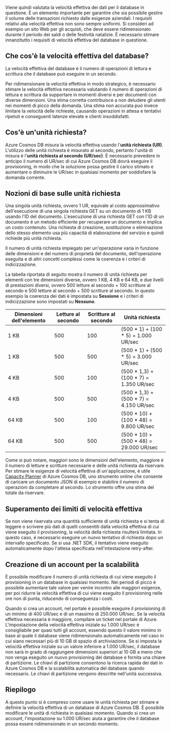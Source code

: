 Viene quindi valutata la velocità effettiva dei dati per il database in questione. È un elemento importante per garantire che sia possibile gestire il volume delle transazioni richiesto dalle esigenze aziendali. I requisiti relativi alla velocità effettiva non sono sempre uniformi. Si consideri ad esempio un sito Web per gli acquisti, che deve essere ridimensionato durante il periodo dei saldi o delle festività natalizie. È necessario stimare innanzitutto i requisiti di velocità effettiva del database in questione.

## <a name="what-is-database-throughput"></a>Che cos'è la velocità effettiva del database? 

La velocità effettiva del database è il numero di operazioni di lettura e scrittura che il database può eseguire in un secondo. 

Per ridimensionare la velocità effettiva in modo strategico, è necessario stimare la velocità effettiva necessaria valutando il numero di operazioni di lettura e scrittura da supportare in momenti diversi e per documenti con diverse dimensioni. Una stima corretta contribuisce a non deludere gli utenti nei momenti di picco della domanda. Una stima non accurata può invece limitare la velocità delle richieste, causando operazioni in attesa e tentativi ripetuti e conseguenti latenze elevate e clienti insoddisfatti.

## <a name="what-is-a-request-unit"></a>Cos'è un'unità richiesta?

Azure Cosmos DB misura la velocità effettiva usando l'**unità richiesta (UR)**. L'utilizzo delle unità richiesta è misurato al secondo, pertanto l'unità di misura è l'**unità richiesta al secondo (UR/sec)**. È necessario prevedere in anticipo il numero di UR/sec di cui Azure Cosmos DB dovrà eseguire il provisioning, in modo che la soluzione possa gestire il carico stimato e aumentare o diminuire le UR/sec in qualsiasi momento per soddisfare la domanda corrente.

## <a name="request-unit-basics"></a>Nozioni di base sulle unità richiesta

Una singola unità richiesta, ovvero 1 UR, equivale al costo approssimativo dell'esecuzione di una singola richiesta GET su un documento di 1 KB usando l'ID del documento. L'esecuzione di una richiesta GET con l'ID di un documento è un metodo efficiente per recuperare un documento e implica un costo contenuto. Una richiesta di creazione, sostituzione o eliminazione dello stesso elemento usa più capacità di elaborazione del servizio e quindi richiede più unità richiesta.

Il numero di unità richiesta impiegato per un'operazione varia in funzione delle dimensioni e del numero di proprietà del documento, dell'operazione eseguita e di altri concetti complessi come la coerenza e i criteri di indicizzazione.

La tabella riportata di seguito mostra il numero di unità richiesta per elementi con tre dimensioni diverse, ovvero 1 KB, 4 KB e 64 KB, e due livelli di prestazioni diversi, ovvero 500 letture al secondo + 100 scritture al secondo e 500 letture al secondo + 500 scritture al secondo. In questo esempio la coerenza dei dati è impostata su **Sessione** e i criteri di indicizzazione sono impostati su **Nessuno**.

| Dimensioni dell'elemento | Letture al secondo | Scritture al secondo | Unità richiesta
| --- | --- | --- | --- |
| 1 KB | 500 | 100 | (500 * 1) + (100 * 5) = 1.000 UR/sec
| 1 KB | 500 | 500 | (500 * 1) + (500 * 5) = 3.000 UR/sec
| 4 KB | 500 | 100 | (500 * 1,3) + (100 * 7) = 1.350 UR/sec
| 4 KB | 500 | 500 | (500 * 1,3) + (500 * 7) = 4.150 UR/sec
| 64 KB | 500 | 100 | (500 * 10) + (100 * 48) = 9.800 UR/sec
| 64 KB | 500 | 500 | (500 * 10) + (500 * 48) = 29.000 UR/sec
 
Come si può notare, maggiori sono le dimensioni dell'elemento, maggiore è il numero di letture e scritture necessarie e delle unità richiesta da riservare. Per stimare le esigenze di velocità effettiva di un'applicazione, è utile [Capacity Planner](https://www.documentdb.com/capacityplanner) di Azure Cosmos DB, uno strumento online che consente di caricare un documento JSON di esempio e stabilire il numero di operazioni da completare al secondo. Lo strumento offre una stima del totale da riservare.

## <a name="exceeding-throughput-limits"></a>Superamento dei limiti di velocità effettiva

Se non viene riservata una quantità sufficiente di unità richiesta e si tenta di leggere o scrivere più dati di quelli consentiti dalla velocità effettiva di cui viene eseguito il provisioning, la velocità della richiesta risulterà limitata. In questo caso, è necessario eseguire un nuovo tentativo di richiesta dopo un intervallo specificato. Se si usa .NET SDK, il tentativo viene eseguito automaticamente dopo l'attesa specificata nell'intestazione retry-after.

## <a name="creating-an-account-built-to-scale"></a>Creazione di un account per la scalabilità

È possibile modificare il numero di unità richiesta di cui viene eseguito il provisioning in un database in qualsiasi momento. Nei periodi di picco è possibile aumentare tale valore per venire incontro alle maggiori esigenze, per poi ridurre la velocità effettiva di cui viene eseguito il provisioning nelle ore non di punta, riducendo di conseguenza i costi.

Quando si crea un account, nel portale è possibile eseguire il provisioning di un minimo di 400 UR/sec e di un massimo di 250.000 UR/sec. Se la velocità effettiva necessaria è maggiore, compilare un ticket nel portale di Azure. L'impostazione della velocità effettiva iniziale su 1.000 UR/sec è consigliabile per quasi tutti gli account, essendo questo il valore minimo in base al quale il database viene ridimensionato automaticamente nel caso in cui siano necessari più di 10 GB di spazio di archiviazione. Se si imposta la velocità effettiva iniziale su un valore inferiore a 1.000 UR/sec, il database non sarà in grado di raggiungere dimensioni superiori ai 10 GB a meno che non venga eseguito un nuovo provisioning del database e fornita una chiave di partizione. Le chiavi di partizione consentono la ricerca rapida dei dati in Azure Cosmos DB e la scalabilità automatica del database quando necessario. Le chiavi di partizione vengono descritte nell'unità successiva.

## <a name="summary"></a>Riepilogo

A questo punto si è compreso come usare le unità richiesta per stimare e definire la velocità effettiva di un database di Azure Cosmos DB. È possibile modificare le unità di richiesta in qualsiasi momento. Quando si crea un account, l'impostazione su 1.000 UR/sec aiuta a garantire che il database possa essere ridimensionato in un secondo momento.